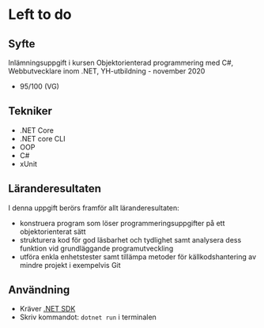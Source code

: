# Left to do
## Syfte
Inlämningsuppgift i kursen Objektorienterad programmering med C#, Webbutvecklare inom .NET, YH-utbildning - november 2020
* 95/100 (VG)
## Tekniker
* .NET Core 
* .NET core CLI
* OOP
* C#
* xUnit
## Läranderesultaten
I denna uppgift berörs framför allt läranderesultaten:
* konstruera program som löser programmeringsuppgifter på ett objektorienterat sätt
* strukturera kod för god läsbarhet och tydlighet samt analysera dess funktion vid grundläggande programutveckling
* utföra enkla enhetstester samt tillämpa metoder för källkodshantering av mindre projekt i exempelvis Git
## Användning
* Kräver [.NET SDK](https://dotnet.microsoft.com/download)
* Skriv kommandot: ```dotnet run``` i terminalen
